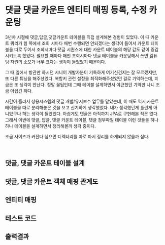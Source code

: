 # 댓글 댓글 카운트 엔티티 매핑 등록, 수정 카운팅

3년차 시절에 댓글,답글,댓글카운트 테이블을 직접 설계해본 경험이 있었다. 이 때 카운트 쿼리가 웹 쪽에서 조회 시마다 매번 수행되면 안되겠다는 생각이 들어서 카운트 테이블을 따로 두어서 조회시마다 댓글 시퀀스에 대한 카운트 테이블의 해당 값도 같이 증감시키도록 했었다. 필요할 때마다 매번 조회시마다 댓글 테이블을 카운팅해서 쓰면 컴퓨팅 자원의 소모가 너무 크다는 생각이 들었었기 때문이다. <br>

그 때 옆에서 방관만 하시던 시니어 개발자분이 기특하게 여기신건지는 잘 모르겠지만, 또 다른 튜닝을 해주셨었다. 복합키 관련 설정을 최적화해주셨었던 걸로 기억하는데, 지금은 또 생각이 안난다. 정말 꿀팁인데 그때 테이블 설계하면서 야근했던 기억만 나니 조금 아쉽긴 하다.<br>

시간이 흘러서 상용시스템의 댓글 개발/유지보수 업무를 맡았는데, 이 때도 역시 카운트 테이블을 따로 분리해놓은 것을 보고 신기하게 생각했었다. 내가 생각했던게 틀린게 아니었구나 하는 생각이 들었었다. 아쉽게도 댓글은 아직까지 JPA로 구현해본 적은 없다. 그래서 이번에 댓글, 답글, 댓글 카운트 테이블, 댓글 첨부파일 테이블 이런 것들을 하나 하나 테이블을 설계하면서 정리해볼까 생각 중이다.<br>

조금 사이즈가 커진다 싶으면 디렉터리를 따로 파서 정리를 하게되지 않을까 싶다.<br>

<br>

## 댓글, 댓글 카운트 테이블 설계



## 댓글, 댓글 카운트 객체 매핑 관계도



## 엔티티 매핑



## 테스트 코드



## 출력결과

